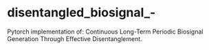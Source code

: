 # disentangled_biosignal_-
Pytorch implementation of: Continuous Long-Term Periodic Biosignal Generation Through Effective Disentanglement.
